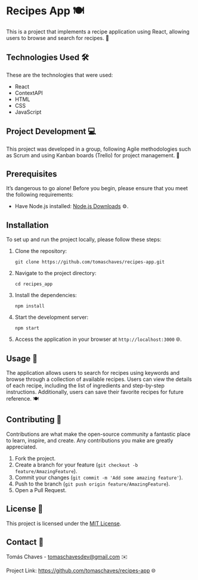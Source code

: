 <!-- Olá, Tryber!
Esse é apenas um arquivo inicial para o README do seu projeto.
É essencial que você preencha esse documento por conta própria, ok?
Não deixe de usar nossas dicas de escrita de README de projetos, e deixe sua criatividade brilhar!
:warning: IMPORTANTE: você precisa deixar nítido:
- quais arquivos/pastas foram desenvolvidos por você; 
- quais arquivos/pastas foram desenvolvidos por outra pessoa estudante;
- quais arquivos/pastas foram desenvolvidos pela Trybe.
-->

<h1>Recipes App 🍽️</h1>

<p>This is a project that implements a recipe application using React, allowing users to browse and search for recipes. 🍳</p>

<h2>Technologies Used 🛠️</h2>

<p>These are the technologies that were used:</p>

<ul>
  <li>React</li>
  <li>ContextAPI</li>
  <li>HTML</li>
  <li>CSS</li>
  <li>JavaScript</li>
</ul>

<h2>Project Development 💻</h2>

<p>This project was developed in a group, following Agile methodologies such as Scrum and using Kanban boards (Trello) for project management. 🚀</p>

<h2>Prerequisites</h2>

<p>It’s dangerous to go alone! Before you begin, please ensure that you meet the following requirements:</p>

<ul>
  <li>Have Node.js installed: <a href="https://nodejs.org/en/download/">Node.js Downloads</a> ⚙️.</li>
</ul>

<h2>Installation</h2>

<p>To set up and run the project locally, please follow these steps:</p>

<ol>
  <li>Clone the repository:</li>

  <pre><code>git clone https://github.com/tomaschaves/recipes-app.git</code></pre>

  <li>Navigate to the project directory:</li>

  <pre><code>cd recipes_app</code></pre>

  <li>Install the dependencies:</li>

  <pre><code>npm install</code></pre>

  <li>Start the development server:</li>

  <pre><code>npm start</code></pre>

  <li>Access the application in your browser at <code>http://localhost:3000</code> 🌐.</li>
</ol>

<h2>Usage 🚀</h2>

<p>The application allows users to search for recipes using keywords and browse through a collection of available recipes. Users can view the details of each recipe, including the list of ingredients and step-by-step instructions. Additionally, users can save their favorite recipes for future reference. 🍽️</p>

<h2>Contributing 🤝</h2>

<p>Contributions are what make the open-source community a fantastic place to learn, inspire, and create. Any contributions you make are greatly appreciated.</p>

<ol>
  <li>Fork the project.</li>
  <li>Create a branch for your feature (<code>git checkout -b feature/AmazingFeature</code>).</li>
  <li>Commit your changes (<code>git commit -m 'Add some amazing feature'</code>).</li>
  <li>Push to the branch (<code>git push origin feature/AmazingFeature</code>).</li>
  <li>Open a Pull Request.</li>
</ol>

<h2>License 📜</h2>

<p>This project is licensed under the <a href="LICENSE">MIT License</a>.</p>

<h2>Contact 📧</h2>

<p>Tomás Chaves - <a href="mailto:tomaschavesdev@gmail.com">tomaschavesdev@gmail.com</a> ✉️</p>

<p>Project Link: <a href="https://github.com/tomaschaves/recipes-app">https://github.com/tomaschaves/recipes-app</a> 🌐</p>
